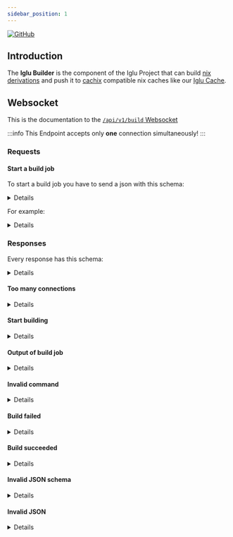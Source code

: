 ```yaml
---
sidebar_position: 1 
---
```


[![GitHub](https://img.shields.io/badge/github-%23121011.svg?style=for-the-badge&logo=github&logoColor=white)](https://github.com/iglu-sh/builder)

## Introduction
The **Iglu Builder** is the component of the Iglu Project that can build [nix derivations](https://nix.dev/manual/nix/2.25/language/derivations) and push it to [cachix](https://www.cachix.org/) compatible nix caches like our [Iglu Cache](/docs/Components/Iglu%20Cache).

## Websocket
This is the documentation to the [`/api/v1/build` Websocket](/docs/Developer/API/Iglu%20Builder/build)

:::info
This Endpoint accepts only **one** connection simultaneously!
:::

### Requests
#### Start a build job
To start a build job you have to send a json with this schema:
<details>
```json title="schema"
{
  "$schema": "https://json-schema.org/draft/2020-12/schema",
  "type": "object",
  "properties": {
    "git": {
      "type": "object",
      "properties": {
        "repository": { "type": "string" },
        "branch": { "type": "string" },
        "gitUsername": { "type": "string" },
        "gitKey": { "type": "string" },
        "requiresAuth": { "type": "boolean" },
        "noClone": { "type": "boolean" }
      },
      "required": ["noClone"],
      "additionalProperties": false
    },
    "buildOptions": {
      "type": "object",
      "properties": {
        "cores": { "type": "number" },
        "maxJobs": { "type": "number" },
        "keep_going": { "type": "boolean" },
        "extraArgs": { "type": "string" },
        "substituters": {
          "type": "array",
          "items": { "type": "string" }
        },
        "trustedPublicKeys": {
          "type": "array",
          "items": { "type": "string" }
        },
        "command": { "type": "string" },
        "cachix": {
          "type": "object",
          "properties": {
            "push": { "type": "boolean" },
            "target": { "type": "string" },
            "apiKey": { "type": "string" },
            "signingKey": { "type": "string" }
          },
          "required": ["push"],
          "additionalProperties": false
        }
      },
      "required": ["command", "cachix"],
      "additionalProperties": false
    }
  },
  "required": ["git", "buildOptions"],
  "additionalProperties": true
}
```
</details>

For example:
<details>
This will clone `https://github.com/iglu-sh/builder` and build the derivation `iglu-builder`. This derivation will be pushed to `https://cache.example.com/default`
```json
{
    "git": {
        "noClone": false
        "repository": "https://github.com/iglu-sh/builder"
    },
    "buildOptions": {
        "command": "nix build .#iglu-builder",
        "cachix": {
            "push": true,
            "target": "http://cache.example.com/default",
            "apiKey": "0197178f-b4f3-7000-acai-fec951e85504",
            "signingKey": "SgykdnDTu9iRkZZQhaif81C22fUERBiagMvD2oeMBUaE/4yAPYL3PJHinFVWkuvwUwp1MhSSKQ7pVlO4FGGCSQ=="
        }
    }
}
```
</details>

### Responses
Every response has this schema:

<details>
```json title="schema"
{
    "$schema": "https://json-schema.org/draft/2020-12/schema",
    "type": "object",
    "properties": {
        "msg": { "type": "string" },
        "error": { "type": "string" },
        "stdout": { "type": "string" },
        "jobStatus": {
            "type": "string",
            "enum": ["failed", "success", "starting", "running"]
        },
        "childExitCode": { "type": "number" }
    }
    "required": [ "jobStatus" ],
    "additionalProperties": false
}
```
</details>

#### Too many connections
<details>
```json
{
    "error": "A build job is already running.",
    "jobStatus": "running"
}
```
</details>

#### Start building
<details>
```json
{
    "msg": "Start Building",
    "jobStatus": "starting"
}
```
</details>

#### Output of build job
<details>
```json
{
    "stdout": "SOME_OUTPUT",
    "jobStatus": "running"
}
```
</details>

#### Invalid command
<details>
```json
{
    "error": "Invalid command: 'YOUR_COMMAND'",
    "buildExitCode": 2,
    "jobStatus": "failed"
}
```
</details>

#### Build failed
<details>
```json
{
    "error": "Something went wrong while building. Builder exited with error code CHILD_EXIT_CODE",
    "buildExitCode": CHILD_EXIT_CODE,
    "jobStatus": "failed"
}
```
</details>

#### Build succeeded
<details>
```json
{
    "msg": "Build was successfull",
    "buildExitCode": 0,
    "jobStatus": "success"
}
```
</details>

#### Invalid JSON schema
<details>
```json
{
    "error": "JSON schema is not valid.",
    "jobStatus": "failed"
}
```
</details>

#### Invalid JSON
<details>
```json
{
    "error": "Not a valid JSON",
    "jobStatus": "failed"
}
```
</details>
